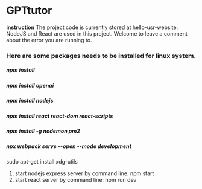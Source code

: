 # GPTtutor
**instruction**
The project code is currently stored at hello-usr-website. NodeJS and React are used in this project.
Welcome to leave a comment about the error you are running to.
### Here are some packages needs to be installed for linux system.
##### npm install
##### npm install openai
##### npm install nodejs
##### npm install react react-dom react-scripts
##### npm install -g nodemon pm2
##### npx webpack serve --open --mode development
sudo apt-get install xdg-utils
1. start nodejs express server by command line: npm start
2. start react server by command line: npm run dev
